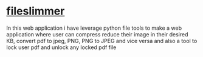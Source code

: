 # [fileslimmer](https://priyanshu242501.pythonanywhere.com/)
In this web application i have leverage python file tools to make a web application where user can compress reduce their image in their desired KB, convert pdf to jpeg, PNG, PNG to JPEG  and vice versa and also a tool to lock user pdf and unlock any locked pdf file 
